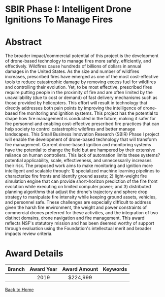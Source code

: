 
SBIR Phase I: Intelligent Drone Ignitions To Manage Fires
=========================================================

# Abstract


The broader impact/commercial potential of this project is the development of drone-based technology to manage fires more safely, efficiently, and effectively. Wildfires cause hundreds of billions of dollars in annual damages in the United States. As the size and number of wildfires increases, prescribed fires have emerged as one of the most cost-effective tools to reduce catastrophic damage by removing excess fuel for wildfires and controlling their evolution. Yet, to be most effective, prescribed fires require putting people in the proximity of fire and are often limited by the unavailability (due to cost or demand) of fast delivery mechanisms such as those provided by helicopters. This effort will result in technology that directly addresses both pain points by improving the intelligence of drone-based fire monitoring and ignition systems. This project has the potential to shape how fire management is conducted in the future, making it safer for fire personnel and enabling cost-effective prescribed fire practices that can help society to control catastrophic wildfires and better manage landscapes. This Small Business Innovation Research (SBIR) Phase I project will enable the development of drone-based technology that will transform fire management. Current drone-based ignition and monitoring systems have the potential to change the field but are hampered by their extensive reliance on human controllers. This lack of automation limits these systems? potential applicability, scale, effectiveness, and unnecessarily increases their risk. The proposed work aims to make monitoring and ignition more intelligent and scalable through: 1) specialized machine learning pipelines to characterize fire fronts and identify ground assets; 2) light-weight fire simulation engine that can provide short-horizon prediction of the fire front evolution while executing on limited computer power; and 3) distributed planning algorithms that adjust the drone's trajectory and sphere drop strategy to manipulate fire intensity while keeping ground assets, vehicles, and personnel safe. These challenges are especially difficult to address given the harsh fire environment, the weight and power constraints of commercial drones preferred for these activities, and the integration of two distinct domains, drone navigation and fire management. This award reflects NSF's statutory mission and has been deemed worthy of support through evaluation using the Foundation's intellectual merit and broader impacts review criteria.  

# Award Details

|Branch|Award Year|Award Amount|Keywords|
| :---: | :---: | :---: | :---: |
||2019|$224,999||
  
  


[Back to Home](https://github.com/chrischow/dod_sbir_awards#447)